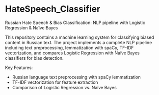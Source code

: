 # HateSpeech_Classifier
Russian Hate Speech &amp; Bias Classification: NLP pipeline with Logistic Regression &amp; Naïve Bayes

This repository contains a machine learning system for classifying biased content in Russian text. The project implements a complete NLP pipeline including text preprocessing, lemmatization with spaCy, TF-IDF vectorization, and compares Logistic Regression with Naïve Bayes classifiers for bias detection. 

Key Features: 
- Russian language text preprocessing with spaCy lemmatization
- TF-IDF vectorization for feature extraction
- Comparison of Logistic Regression vs. Naïve Bayes
